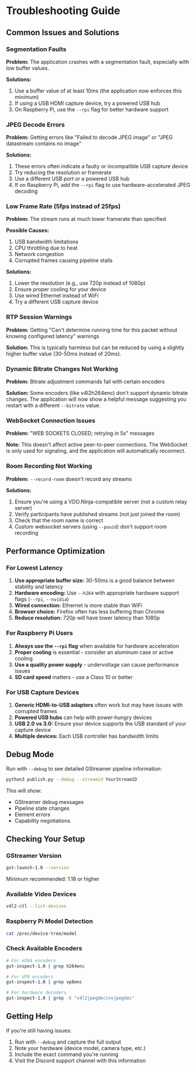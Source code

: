 # Troubleshooting Guide

## Common Issues and Solutions

### Segmentation Faults

**Problem:** The application crashes with a segmentation fault, especially with low buffer values.

**Solutions:**
1. Use a buffer value of at least 10ms (the application now enforces this minimum)
2. If using a USB HDMI capture device, try a powered USB hub
3. On Raspberry Pi, use the `--rpi` flag for better hardware support

### JPEG Decode Errors

**Problem:** Getting errors like "Failed to decode JPEG image" or "JPEG datastream contains no image"

**Solutions:**
1. These errors often indicate a faulty or incompatible USB capture device
2. Try reducing the resolution or framerate
3. Use a different USB port or a powered USB hub
4. If on Raspberry Pi, add the `--rpi` flag to use hardware-accelerated JPEG decoding

### Low Frame Rate (5fps instead of 25fps)

**Problem:** The stream runs at much lower framerate than specified

**Possible Causes:**
1. USB bandwidth limitations
2. CPU throttling due to heat
3. Network congestion
4. Corrupted frames causing pipeline stalls

**Solutions:**
1. Lower the resolution (e.g., use 720p instead of 1080p)
2. Ensure proper cooling for your device
3. Use wired Ethernet instead of WiFi
4. Try a different USB capture device

### RTP Session Warnings

**Problem:** Getting "Can't determine running time for this packet without knowing configured latency" warnings

**Solution:**
This is typically harmless but can be reduced by using a slightly higher buffer value (30-50ms instead of 20ms).

### Dynamic Bitrate Changes Not Working

**Problem:** Bitrate adjustment commands fail with certain encoders

**Solution:**
Some encoders (like v4l2h264enc) don't support dynamic bitrate changes. The application will now show a helpful message suggesting you restart with a different `--bitrate` value.

### WebSocket Connection Issues

**Problem:** "WEB SOCKETS CLOSED; retrying in 5s" messages

**Note:**
This doesn't affect active peer-to-peer connections. The WebSocket is only used for signaling, and the application will automatically reconnect.

### Room Recording Not Working

**Problem:** `--record-room` doesn't record any streams

**Solutions:**
1. Ensure you're using a VDO.Ninja-compatible server (not a custom relay server)
2. Verify participants have published streams (not just joined the room)
3. Check that the room name is correct
4. Custom websocket servers (using `--puuid`) don't support room recording

## Performance Optimization

### For Lowest Latency

1. **Use appropriate buffer size:** 30-50ms is a good balance between stability and latency
2. **Hardware encoding:** Use `--h264` with appropriate hardware support flags (`--rpi`, `--nvidia`)
3. **Wired connection:** Ethernet is more stable than WiFi
4. **Browser choice:** Firefox often has less buffering than Chrome
5. **Reduce resolution:** 720p will have lower latency than 1080p

### For Raspberry Pi Users

1. **Always use the `--rpi` flag** when available for hardware acceleration
2. **Proper cooling** is essential - consider an aluminum case or active cooling
3. **Use a quality power supply** - undervoltage can cause performance issues
4. **SD card speed** matters - use a Class 10 or better

### For USB Capture Devices

1. **Generic HDMI-to-USB adapters** often work but may have issues with corrupted frames
2. **Powered USB hubs** can help with power-hungry devices
3. **USB 2.0 vs 3.0:** Ensure your device supports the USB standard of your capture device
4. **Multiple devices:** Each USB controller has bandwidth limits

## Debug Mode

Run with `--debug` to see detailed GStreamer pipeline information:

```bash
python3 publish.py --debug --streamid YourStreamID
```

This will show:
- GStreamer debug messages
- Pipeline state changes
- Element errors
- Capability negotiations

## Checking Your Setup

### GStreamer Version
```bash
gst-launch-1.0 --version
```
Minimum recommended: 1.18 or higher

### Available Video Devices
```bash
v4l2-ctl --list-devices
```

### Raspberry Pi Model Detection
```bash
cat /proc/device-tree/model
```

### Check Available Encoders
```bash
# For H264 encoders
gst-inspect-1.0 | grep h264enc

# For VP8 encoders  
gst-inspect-1.0 | grep vp8enc

# For hardware decoders
gst-inspect-1.0 | grep -E "v4l2jpegdec|nvjpegdec"
```

## Getting Help

If you're still having issues:

1. Run with `--debug` and capture the full output
2. Note your hardware (device model, camera type, etc.)
3. Include the exact command you're running
4. Visit the Discord support channel with this information